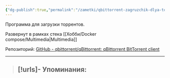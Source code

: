 ```yaml
---
{"dg-publish":true,"permalink":"/zametki/qbittorrent-zagruzchik-dlya-torrentov/","created":"2024-09-02 01:31"}
---
```


Программа для загрузки торрентов.

Развернут в рамках стека [[Хобби/Docker compose/Multimedia\|Multimedia]]

Репозиторий: [GitHub - qbittorrent/qBittorrent: qBittorrent BitTorrent client](https://github.com/qbittorrent/qBittorrent)

---
> [!urls]- Упоминания:
> - 